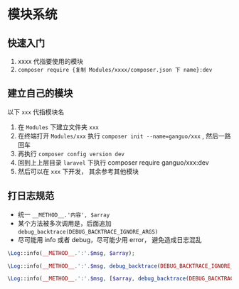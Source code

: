 # 模块系统

## 快速入门
1. xxxx 代指要使用的模块
1. `composer require {复制 Modules/xxxx/composer.json 下 name}:dev`

## 建立自己的模块
以下 `xxx` 代指模块名

1. 在 `Modules` 下建立文件夹 `xxx`
2. 在终端打开 `Modules/xxx` 执行 `composer init --name=ganguo/xxx` ,  然后一路回车
3. 再执行 `composer config version dev`
4. 回到上上层目录 `laravel` 下执行 composer require ganguo/xxx:dev
5. 然后可以在 `xxx` 下开发， 其余参考其他模块

## 打日志规范

- 统一 `__METHOD__.'内容', $array`
- 某个方法被多次调用是，后面追加 `debug_backtrace(DEBUG_BACKTRACE_IGNORE_ARGS)` 
- 尽可能用 info 或者 debug，尽可能少用 error， 避免造成日志混乱

```php
\Log::info(__METHOD__.':'.$msg, $array);

\Log::info(__METHOD__.':'.$msg, debug_backtrace(DEBUG_BACKTRACE_IGNORE_ARGS, 5));

\Log::info(__METHOD__.':'.$msg, [$array, debug_backtrace(DEBUG_BACKTRACE_IGNORE_ARGS, 5)]);
```
